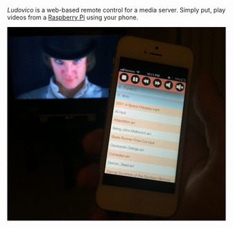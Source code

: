 *Ludovico* is a web-based remote control for a media
server. Simply put, play videos from a [Raspberry Pi](http://www.raspberrypi.org/)
using your phone.


<img alt="Ludovico screenshot" src="screenshot.png">
